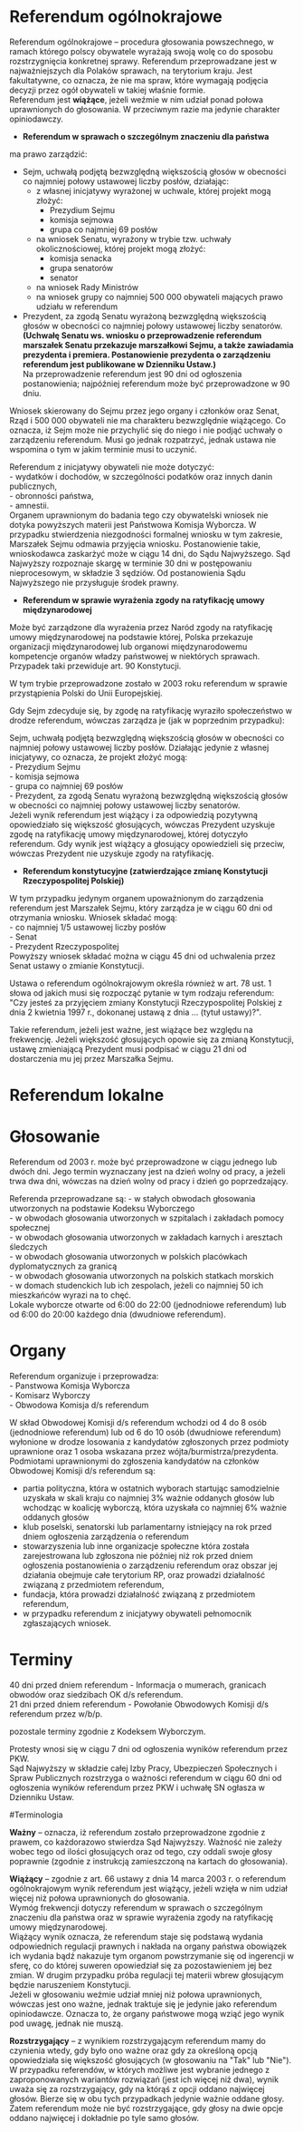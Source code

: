 # Referendum ogólnokrajowe

Referendum ogólnokrajowe – procedura głosowania powszechnego, w ramach którego polscy obywatele wyrażają swoją wolę co do sposobu rozstrzygnięcia konkretnej sprawy. Referendum przeprowadzane jest w najważniejszych dla Polaków sprawach, na terytorium kraju. Jest fakultatywne, co oznacza, że nie ma spraw, które wymagają podjęcia decyzji przez ogół obywateli w takiej właśnie formie.  
Referendum jest **wiążące**, jeżeli weźmie w nim udział ponad połowa uprawnionych do głosowania. W przeciwnym razie ma jedynie charakter opiniodawczy.

* **Referendum w sprawach o szczególnym znaczeniu dla państwa**  

ma prawo zarządzić:
- Sejm, uchwałą podjętą bezwzględną większością głosów w obecności co najmniej połowy ustawowej liczby posłów, działając:
    - z własnej inicjatywy wyrażonej w uchwale, której projekt mogą złożyć:
      - Prezydium Sejmu
      - komisja sejmowa
      - grupa co najmniej 69 posłów
    - na wniosek Senatu, wyrażony w trybie tzw. uchwały okolicznościowej, której projekt mogą złożyć:
        * komisja senacka  
        * grupa senatorów  
        * senator  
    - na wniosek Rady Ministrów
    - na wniosek grupy co najmniej 500 000 obywateli mających prawo udziału w referendum
- Prezydent, za zgodą Senatu wyrażoną bezwzględną większością głosów w obecności co najmniej połowy ustawowej liczby senatorów. **(Uchwałę Senatu ws. wniosku o przeprowadzenie referendum marszałek Senatu przekazuje marszałkowi Sejmu, a także zawiadamia prezydenta i premiera. Postanowienie prezydenta o zarządzeniu referendum jest publikowane w Dzienniku Ustaw.)**  
Na przeprowadzenie referendum jest 90 dni od ogłoszenia postanowienia; najpóźniej referendum może być przeprowadzone w 90 dniu.  

Wniosek skierowany do Sejmu przez jego organy i członków oraz Senat, Rząd i 500 000 obywateli nie ma charakteru bezwzględnie wiążącego. Co oznacza, iż Sejm może nie przychylić się do niego i nie podjąć uchwały o zarządzeniu referendum. Musi go jednak rozpatrzyć, jednak ustawa nie wspomina o tym w jakim terminie musi to uczynić.

Referendum z inicjatywy obywateli nie może dotyczyć:  
    - wydatków i dochodów, w szczególności podatków oraz innych danin publicznych,  
    - obronności państwa,  
    - amnestii.  
Organem uprawnionym do badania tego czy obywatelski wniosek nie dotyka powyższych materii jest Państwowa Komisja Wyborcza. W przypadku stwierdzenia niezgodności formalnej wniosku w tym zakresie, Marszałek Sejmu odmawia przyjęcia wniosku. Postanowienie takie, wnioskodawca zaskarżyć może w ciągu 14 dni, do Sądu Najwyższego. Sąd Najwyższy rozpoznaje skargę w terminie 30 dni w postępowaniu nieprocesowym, w składzie 3 sędziów. Od postanowienia Sądu Najwyższego nie przysługuje środek prawny.

* **Referendum w sprawie wyrażenia zgody na ratyfikację umowy międzynarodowej**

Może być zarządzone dla wyrażenia przez Naród zgody na ratyfikację umowy międzynarodowej na podstawie której, Polska przekazuje organizacji międzynarodowej lub organowi międzynarodowemu kompetencje organów władzy państwowej w niektórych sprawach. Przypadek taki przewiduje art. 90 Konstytucji.  

W tym trybie przeprowadzone zostało w 2003 roku referendum w sprawie przystąpienia Polski do Unii Europejskiej.  

Gdy Sejm zdecyduje się, by zgodę na ratyfikację wyraziło społeczeństwo w drodze referendum, wówczas zarządza je (jak w poprzednim przypadku):

Sejm, uchwałą podjętą bezwzględną większością głosów w obecności co najmniej połowy ustawowej liczby posłów. Działając jedynie z własnej inicjatywy, co oznacza, że projekt złożyć mogą:  
    - Prezydium Sejmu  
    - komisja sejmowa  
    - grupa co najmniej 69 posłów  
    - Prezydent, za zgodą Senatu wyrażoną bezwzględną większością głosów w obecności co najmniej połowy ustawowej liczby senatorów.  
Jeżeli wynik referendum jest wiążący i za odpowiedzią pozytywną opowiedziało się większość głosujących, wówczas Prezydent uzyskuje zgodę na ratyfikację umowy międzynarodowej, której dotyczyło referendum. Gdy wynik jest wiążący a głosujący opowiedzieli się przeciw, wówczas Prezydent nie uzyskuje zgody na ratyfikację.  

* **Referendum konstytucyjne (zatwierdzające zmianę Konstytucji Rzeczypospolitej Polskiej)**

W tym przypadku jedynym organem upoważnionym do zarządzenia referendum jest Marszałek Sejmu, który zarządza je w ciągu 60 dni od otrzymania wniosku. Wniosek składać mogą:  
    - co najmniej 1/5 ustawowej liczby posłów  
    - Senat  
    - Prezydent Rzeczypospolitej  
Powyższy wniosek składać można w ciągu 45 dni od uchwalenia przez Senat ustawy o zmianie Konstytucji.

Ustawa o referendum ogólnokrajowym określa również w art. 78 ust. 1 słowa od jakich musi się rozpocząć pytanie w tym rodzaju referendum:  
"Czy jesteś za przyjęciem zmiany Konstytucji Rzeczypospolitej Polskiej z dnia 2 kwietnia 1997 r., dokonanej ustawą z dnia ... (tytuł ustawy)?".  

Takie referendum, jeżeli jest ważne, jest wiążące bez względu na frekwencję. Jeżeli większość głosujących opowie się za zmianą Konstytucji, ustawę zmieniającą Prezydent musi podpisać w ciągu 21 dni od dostarczenia mu jej przez Marszałka Sejmu.  

# Referendum lokalne 


# Głosowanie

Referendum od 2003 r. może być przeprowadzone w ciągu jednego lub dwóch dni. Jego termin wyznaczany jest na dzień wolny od pracy, a jeżeli trwa dwa dni, wówczas na dzień wolny od pracy i dzień go poprzedzający.

Referenda przeprowadzane są:
    - w stałych obwodach głosowania utworzonych na podstawie Kodeksu Wyborczego  
    - w obwodach głosowania utworzonych w szpitalach i zakładach pomocy społecznej  
    - w obwodach głosowania utworzonych w zakładach karnych i aresztach śledczych  
    - w obwodach głosowania utworzonych w polskich placówkach dyplomatycznych za granicą  
    - w obwodach głosowania utworzonych na polskich statkach morskich  
    - w domach studenckich lub ich zespolach, jeżeli co najmniej 50 ich mieszkańców wyrazi na to chęć.  
Lokale wyborcze otwarte od 6:00 do 22:00 (jednodniowe referendum) lub od 6:00 do 20:00 każdego dnia (dwudniowe referendum). 

# Organy

Referendum organizuje i przeprowadza:  
    - Panstwowa Komisja Wyborcza  
    - Komisarz Wyborczy  
    - Obwodowa Komisja d/s referendum  

W skład Obwodowej Komisji d/s referendum wchodzi od 4 do 8 osób (jednodniowe referendum) lub od 6 do 10 osób (dwudniowe referendum) wyłonione w drodze losowania z kandydatów zgłoszonych przez podmioty uprawnione oraz 1 osoba wskazana przez wójta/burmistrza/prezydenta.  
Podmiotami uprawnionymi do zgłoszenia kandydatów na członków Obwodowej Komisji d/s referendum są:  
- partia polityczna, która w ostatnich wyborach startując samodzielnie uzyskała w skali kraju co najmniej 3% ważnie oddanych głosów lub wchodząc w koalicję wyborczą, która uzyskała co najmniej 6% ważnie oddanych głosów  
- klub poselski, senatorski lub parlamentarny istniejący na rok przed dniem ogłoszenia zarządzenia o referendum  
- stowarzyszenia lub inne organizacje społeczne która została zarejestrowana lub zgłoszona nie później niż rok przed dniem ogłoszenia postanowienia o zarządzeniu referendum oraz obszar jej działania obejmuje całe terytorium RP, oraz prowadzi działalność związaną z przedmiotem referendum,  
- fundacja, która prowadzi działalność związaną z przedmiotem referendum,  
- w przypadku referendum z inicjatywy obywateli pełnomocnik zgłaszających wniosek.  

# Terminy

40 dni przed dniem referendum - Informacja o mumerach, granicach obwodów oraz siedzibach OK d/s referendum.  
21 dni przed dniem referendum - Powołanie Obwodowych Komisji d/s referendum przez w/b/p.  

pozostale terminy zgodnie z Kodeksem Wyborczym.

Protesty wnosi się w ciągu 7 dni od ogłoszenia wyników referendum przez PKW.  
Sąd Najwyższy w składzie całej Izby Pracy, Ubezpieczeń Społecznych i Spraw Publicznych rozstrzyga o ważności referendum w ciągu 60 dni od ogłoszenia wyników referendum przez PKW i uchwałę SN ogłasza w Dzienniku Ustaw.  

#Terminologia

**Ważny** – oznacza, iż referendum zostało przeprowadzone zgodnie z prawem, co każdorazowo stwierdza Sąd Najwyższy. 
Ważność nie zależy wobec tego od ilości głosujących oraz od tego, czy oddali swoje głosy poprawnie (zgodnie z instrukcją zamieszczoną
na kartach do głosowania).  

**Wiążący** – zgodnie z art. 66 ustawy z dnia 14 marca 2003 r. o referendum ogólnokrajowym wynik referendum jest wiążący, 
jeżeli wzięła w nim udział więcej niż połowa uprawnionych do głosowania.  
Wymóg frekwencji dotyczy referendum w sprawach o szczególnym znaczeniu dla państwa oraz w sprawie wyrażenia zgody 
na ratyfikację umowy międzynarodowej.  
Wiążący wynik oznacza, że referendum staje się podstawą wydania odpowiednich regulacji prawnych i nakłada na organy państwa 
obowiązek ich wydania bądź nakazuje tym organom powstrzymanie się od ingerencji w sferę, co do której suweren opowiedział 
się za pozostawieniem jej bez zmian. W drugim przypadku próba regulacji tej materii wbrew głosującym będzie naruszeniem 
Konstytucji.  
Jeżeli w głosowaniu weźmie udział mniej niż połowa uprawnionych, wówczas jest ono ważne, jednak traktuje się je jedynie 
jako referendum opiniodawcze. Oznacza to, że organy państwowe mogą wziąć jego wynik pod uwagę, jednak nie muszą.  

**Rozstrzygający** – z wynikiem rozstrzygającym referendum mamy do czynienia wtedy, gdy było ono ważne oraz gdy za określoną
opcją opowiedziała się większość głosujących (w głosowaniu na "Tak" lub "Nie"). W przypadku referendów, w których możliwe 
jest wybranie jednego z zaproponowanych wariantów rozwiązań (jest ich więcej niż dwa), wynik uważa się za rozstrzygający, 
gdy na którąś z opcji oddano najwięcej głosów. Bierze się w obu tych przypadkach jedynie ważnie oddane głosy.  
Zatem referendum może nie być rozstrzygające, gdy głosy na dwie opcje oddano najwięcej i dokładnie po tyle samo głosów.  
 
 
